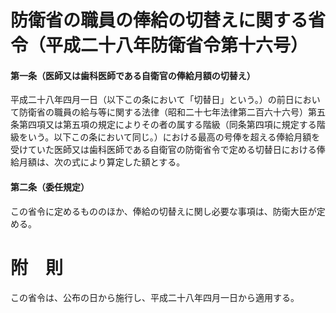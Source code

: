 # 防衛省の職員の俸給の切替えに関する省令（平成二十八年防衛省令第十六号）
#### 第一条（医師又は歯科医師である自衛官の俸給月額の切替え）
平成二十八年四月一日（以下この条において「切替日」という。）の前日において防衛省の職員の給与等に関する法律（昭和二十七年法律第二百六十六号）第五条第四項又は第五項の規定によりその者の属する階級（同条第四項に規定する階級をいう。以下この条において同じ。）における最高の号俸を超える俸給月額を受けていた医師又は歯科医師である自衛官の防衛省令で定める切替日における俸給月額は、次の式により算定した額とする。
#### 第二条（委任規定）
この省令に定めるもののほか、俸給の切替えに関し必要な事項は、防衛大臣が定める。
# 附　則
この省令は、公布の日から施行し、平成二十八年四月一日から適用する。
